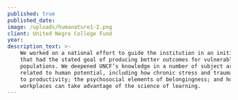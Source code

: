 ```yaml
---
published: true
published_date:
image: /uploads/humanature1-2.png
client: United Negro College Fund
year:
description_text: >-
    We worked on a national effort to guide the institution in an initiative
    that had the stated goal of producing better outcomes for vulnerable
    populations. We deepened UNCF’s knowledge in a number of subject areas
    related to human potential, including how chronic stress and trauma relate
    to productivity; the psychosocial elements of belongingness; and how
    workplaces can take advantage of the science of learning.
---
```



